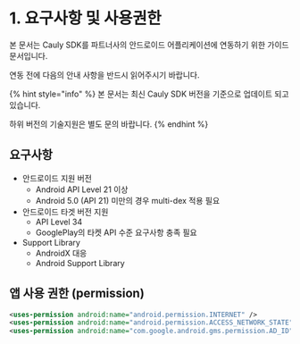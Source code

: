 # 1. 요구사항 및 사용권한

본 문서는 Cauly SDK를 파트너사의 안드로이드 어플리케이션에 연동하기 위한 가이드 문서입니다.

연동 전에 다음의 안내 사항을 반드시 읽어주시기 바랍니다.

{% hint style="info" %}
본 문서는 최신 Cauly SDK 버전을 기준으로 업데이트 되고 있습니다.

하위 버전의 기술지원은 별도 문의 바랍니다.
{% endhint %}

## 요구사항

* 안드로이드 지원 버전
  * Android API Level 21 이상
  * Android 5.0 (API 21) 미만의 경우 multi-dex 적용 필요
* 안드로이드 타겟 버전 지원
  * API Level 34
  * GooglePlay의 타켓 API 수준 요구사항 충족 필요
* Support Library
  * AndroidX 대응
  * Android Support Library

## 앱 사용 권한 (permission)

```xml
<uses-permission android:name="android.permission.INTERNET" />
<uses-permission android:name="android.permission.ACCESS_NETWORK_STATE"/>
<uses-permission android:name="com.google.android.gms.permission.AD_ID"/>
```
